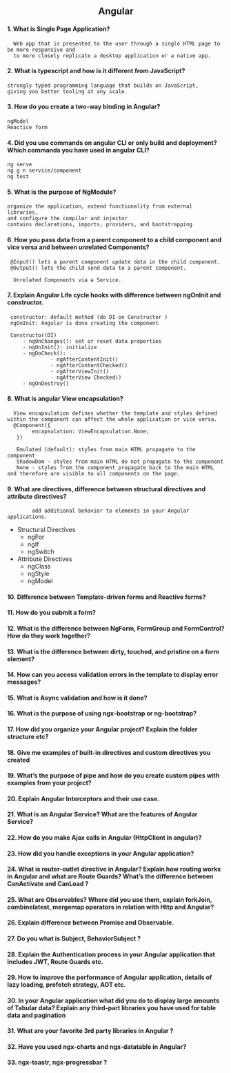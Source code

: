 
<h2 align="center"> Angular</h2>


#### 1. What is Single Page Application?
      Web app that is presented to the user through a single HTML page to be more responsive and 
      to more closely replicate a desktop application or a native app.
      
#### 2. What is typescript and how is it different from JavaScript?
    strongly typed programming language that builds on JavaScript,
    giving you better tooling at any scale.
    
#### 3. How do you create a two-way binding in Angular?
    ngModel
    Reactice form
    
#### 4. Did you use commands on angular CLI or only build and deployment? Which commands you have used in angular CLI?
    ng serve
    ng g n service/component 
    ng test

#### 5. What is the purpose of NgModule?
    organize the application, extend functionality from external libraries,
    and configure the compiler and injector
    contains declarations, imports, providers, and bootstrapping

#### 6. How you pass data from a parent component to a child component and vice versa and between unrelated Components?
     @Input() lets a parent component update data in the child component.
     @Output() lets the child send data to a parent component.

      Unrelated Components via a Service.


#### 7. Explain Angular Life cycle hooks with difference between ngOnInit and constructor.
     constructor: default method (do DI on Constructor )
     ngOnInit: Angular is done creating the component
     
     Constructor(DI)
         - ngOnChanges(): set or reset data properties
         - ngOnInit(): initialize
         - ngDoCheck(): 
                  - ngAfterContentInit()
                  - ngAfterContentChecked()
                  - ngAfterViewInit()
                  - ngAfterView Checked()
         - ngOnDestroy()
     


#### 8. What is angular View encapsulation?
      View encapsulation defines whether the template and styles defined within the component can affect the whole application or vice versa.
      @Component({
            encapsulation: ViewEncapsulation.None;
       })
       
       Emulated (default): styles from main HTML propagate to the component
       ShadowDom - styles from main HTML do not propagate to the component
       None - styles from the component propagate back to the main HTML and therefore are visible to all components on the page.
       

#### 9. What are directives, difference between structural directives and attribute directives?

            add additional behavior to elements in your Angular applications.
- Structural Directives
   -  ngFor
   -  ngIf
   -  ngSwitch
- Attribute Directives
   - ngClass
   - ngStyle
   - ngModel


#### 10. Difference between Template-driven forms and Reactive forms?
#### 11. How do you submit a form?
#### 12. What is the difference between NgForm, FormGroup and FormControl? How do they work together?
#### 13. What is the difference between dirty, touched, and pristine on a form element?
#### 14. How can you access validation errors in the template to display error messages?
#### 15. What is Async validation and how is it done?
#### 16. What is the purpose of using ngx-bootstrap or ng-bootstrap?
#### 17. How did you organize your Angular project? Explain the folder structure etc?
#### 18. Give me examples of built-in directives and custom directives you created
#### 19. What’s the purpose of pipe and how do you create custom pipes with examples from your project?
#### 20. Explain Angular Interceptors and their use case.
#### 21. What is an Angular Service? What are the features of Angular Service?
#### 22. How do you make Ajax calls in Angular (HttpClient in angular)?
#### 23. How did you handle exceptions in your Angular application?
#### 24. What is router-outlet directive in Angular? Explain how routing works in Angular and what are Route Guards? What’s the difference between CanActivate and CanLoad ?
#### 25. What are Observables? Where did you use them, explain forkJoin, combinelatest, mergemap operators in relation with Http and Angular?
#### 26. Explain difference between Promise and Observable.
#### 27. Do you what is Subject, BehaviorSubject ?
#### 28. Explain the Authentication process in your Angular application that includes JWT, Route Guards etc.
#### 29. How to improve the performance of Angular application, details of lazy loading, prefetch strategy, AOT etc.
#### 30. In your Angular application what did you do to display large amounts of Tabular data? Explain any third-part libraries you have used for table data and pagination
#### 31. What are your favorite 3rd party libraries in Angular ?
#### 32. Have you used ngx-charts and ngx-datatable in Angular?
#### 33. ngx-toastr, ngx-progressbar ?
